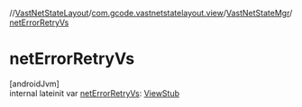 //[VastNetStateLayout](../../../index.md)/[com.gcode.vastnetstatelayout.view](../index.md)/[VastNetStateMgr](index.md)/[netErrorRetryVs](net-error-retry-vs.md)

# netErrorRetryVs

[androidJvm]\
internal lateinit var [netErrorRetryVs](net-error-retry-vs.md): [ViewStub](https://developer.android.com/reference/kotlin/android/view/ViewStub.html)
